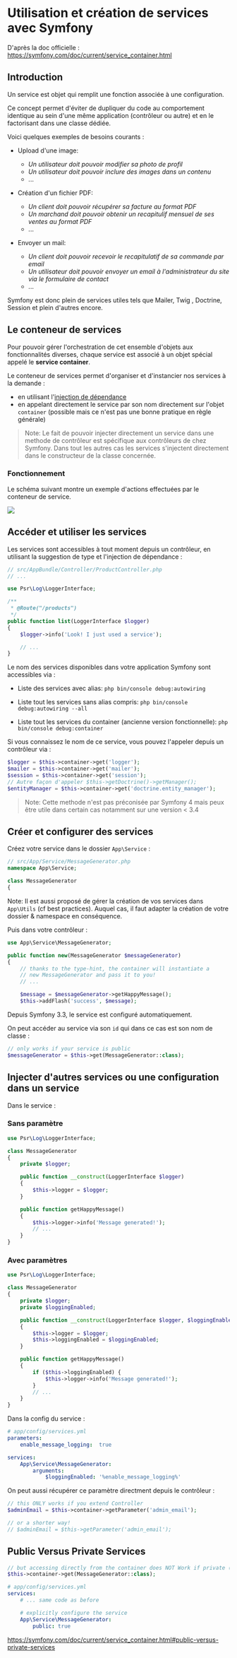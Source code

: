 # Utilisation et création de services avec Symfony

D'après la doc officielle : https://symfony.com/doc/current/service_container.html

## Introduction

Un service est objet qui remplit une fonction associée à une configuration.

Ce concept permet d'éviter de dupliquer du code au comportement identique au sein d'une même application (contrôleur ou autre) et en le factorisant dans une classe dédiée.

Voici quelques exemples de besoins courants :

- Upload d'une image: 
    - _Un utilisateur doit pouvoir modifier sa photo de profil_
    - _Un utilisateur doit pouvoir inclure des images dans un contenu_
    - ... 

- Création d'un fichier PDF: 
    - _Un client doit pouvoir récupérer sa facture au format PDF_
    - _Un marchand doit pouvoir obtenir un recapitulif mensuel de ses ventes au format PDF_
    - ... 

- Envoyer un mail:
    - _Un client doit pouvoir recevoir le recapitulatif de sa commande par email_
    - _Un utilisateur doit pouvoir envoyer un email à l'administrateur du site via le formulaire de contact_
    - ...

Symfony est donc plein de services utiles tels que Mailer, Twig , Doctrine, Session et plein d'autres encore.

## Le conteneur de services

Pour pouvoir gérer l'orchestration de cet ensemble d'objets aux fonctionnalités diverses, chaque service est associé à un objet spécial appelé le **service container**.

Le conteneur de services permet d'organiser et d'instancier nos services à la demande :
   - en utilisant l'[injection de dépendance](https://putaindecode.io/articles/injection-de-dependances-en-php/) 
   - en appelant directement le service par son nom directement sur l'objet `container` (possible mais ce n'est pas une bonne pratique en règle générale)

> Note: Le fait de pouvoir injecter directement un service dans une methode de contrôleur est spécifique aux contrôleurs de chez Symfony. Dans tout les autres cas les services s'injectent directement dans le constructeur de la classe concernée.

### Fonctionnement

Le schéma suivant montre un exemple d'actions effectuées par le conteneur de service.

![](https://github.com/O-clock-Alumni/fiches-recap/blob/master/symfony/themes/img/service.png)


## Accéder et utiliser les services

Les services sont accessibles à tout moment depuis un contrôleur, en utilisant la suggestion de type et l'injection de dépendance :

```php
// src/AppBundle/Controller/ProductController.php
// ...

use Psr\Log\LoggerInterface;

/**
 * @Route("/products")
 */
public function list(LoggerInterface $logger)
{
    $logger->info('Look! I just used a service');

    // ...
}
```

Le nom des services disponibles dans votre application Symfony sont accessibles via :

- Liste des services avec alias: `php bin/console debug:autowiring`

- Liste tout les services sans alias compris: `php bin/console debug:autowiring --all`

- Liste tout les services du container (ancienne version fonctionnelle): `php bin/console debug:container`

Si vous connaissez le nom de ce service, vous pouvez l'appeler depuis un contrôleur via :

```php
$logger = $this->container->get('logger');
$mailer = $this->container->get('mailer');
$session = $this->container->get('session');
// Autre façon d'appeler $this->getDoctrine()->getManager();
$entityManager = $this->container->get('doctrine.entity_manager');
```

> Note: Cette methode n'est pas préconisée par Symfony 4 mais peux être utile dans certain cas notamment sur une version < 3.4

## Créer et configurer des services

Créez votre service dans le dossier `App\Service` :

```php
// src/App/Service/MessageGenerator.php
namespace App\Service;

class MessageGenerator
{
```
Note: Il est aussi proposé de gérer la création de vos services dans `App\Utils` (cf best practices). Auquel cas, il faut adapter la création de votre dossier & namespace en conséquence. 

Puis dans votre contrôleur :

```php
use App\Service\MessageGenerator;

public function new(MessageGenerator $messageGenerator)
{
    // thanks to the type-hint, the container will instantiate a
    // new MessageGenerator and pass it to you!
    // ...

    $message = $messageGenerator->getHappyMessage();
    $this->addFlash('success', $message);
```

Depuis Symfony 3.3, le service est configuré automatiquement.

On peut accéder au service via son `id` qui dans ce cas est son nom de classe :

```php
// only works if your service is public
$messageGenerator = $this->get(MessageGenerator::class);
```

## Injecter d'autres services ou une configuration dans un service

Dans le service :

### Sans paramètre

```php
use Psr\Log\LoggerInterface;

class MessageGenerator
{
    private $logger;

    public function __construct(LoggerInterface $logger)
    {
        $this->logger = $logger;
    }

    public function getHappyMessage()
    {
        $this->logger->info('Message generated!');
        // ...
    }
}
```

### Avec paramètres

```php
use Psr\Log\LoggerInterface;

class MessageGenerator
{
    private $logger;
    private $loggingEnabled;

    public function __construct(LoggerInterface $logger, $loggingEnabled)
    {
        $this->logger = $logger;
        $this->loggingEnabled = $loggingEnabled;
    }

    public function getHappyMessage()
    {
        if ($this->loggingEnabled) {
            $this->logger->info('Message generated!');
        }
        // ...
    }
}
```

Dans la config du service :

```yml
# app/config/services.yml
parameters:
    enable_message_logging:  true

services:
    App\Service\MessageGenerator:
        arguments:
            $loggingEnabled: '%enable_message_logging%'
```

On peut aussi récupérer ce paramètre directment depuis le contrôleur :
```php
// this ONLY works if you extend Controller
$adminEmail = $this->container->getParameter('admin_email');

// or a shorter way!
// $adminEmail = $this->getParameter('admin_email');
```

## Public Versus Private Services

```php
// but accessing directly from the container does NOT Work if private (default)
$this->container->get(MessageGenerator::class);
```

```yml
# app/config/services.yml
services:
    # ... same code as before

    # explicitly configure the service
    App\Service\MessageGenerator:
        public: true
```

https://symfony.com/doc/current/service_container.html#public-versus-private-services